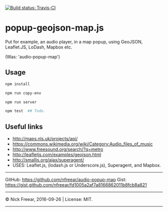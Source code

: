 
[![Build status: Travis-CI][travis-icon]][travis-ci]

# popup-geojson-map.js

Put for example, an audio player, in a map popup, using GeoJSON, Leaflet.JS, LoDash, Mapbox etc.

(Was: 'audio-popup-map')


## Usage

```sh
npm install

npm run copy-env

npm run server

npm test  ## Todo.
```


## Useful links

* http://maps.nls.uk/projects/api/
* https://commons.wikimedia.org/wiki/Category:Audio_files_of_music
* http://www.freesound.org/search/?q=metro
* http://leafletjs.com/examples/geojson.html
* http://smalljs.org/ajax/superagent/
* USES: Leaflet.js, (lodash.js or Underscore.js), Superagent, and Mapbox.

---

GitHub: https://github.com/nfreear/audio-popup-map
Gist:   https://gist.github.com/nfreear/fd1005a2af7a8166862011b8fcb8a821

---
&copy; Nick Freear, 2016-09-26 | License: MIT.


[travis-icon]: https://travis-ci.org/nfreear/popup-geojson-map.svg
[travis-ci]: https://travis-ci.org/nfreear/popup-geojson-map "Build status – Travis-CI"

---
